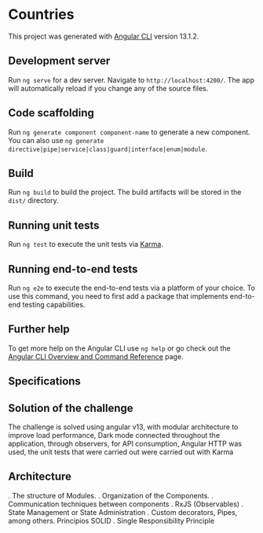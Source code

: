 # Countries

This project was generated with [Angular CLI](https://github.com/angular/angular-cli) version 13.1.2.

## Development server

Run `ng serve` for a dev server. Navigate to `http://localhost:4200/`. The app will automatically reload if you change any of the source files.

## Code scaffolding

Run `ng generate component component-name` to generate a new component. You can also use `ng generate directive|pipe|service|class|guard|interface|enum|module`.

## Build

Run `ng build` to build the project. The build artifacts will be stored in the `dist/` directory.

## Running unit tests

Run `ng test` to execute the unit tests via [Karma](https://karma-runner.github.io).

## Running end-to-end tests

Run `ng e2e` to execute the end-to-end tests via a platform of your choice. To use this command, you need to first add a package that implements end-to-end testing capabilities.

## Further help

To get more help on the Angular CLI use `ng help` or go check out the [Angular CLI Overview and Command Reference](https://angular.io/cli) page.

## Specifications

## Solution of the challenge
The challenge is solved using angular v13, with modular architecture to improve load performance, Dark mode connected throughout the application, through observers, for API consumption, Angular HTTP was used, the unit tests that were carried out were carried out with Karma

## Architecture
. The structure of Modules.
. Organization of the Components.
. Communication techniques between components
. RxJS (Observables)
. State Management or State Administration
. Custom decorators, Pipes, among others.
Principios SOLID
. Single Responsibility Principle


